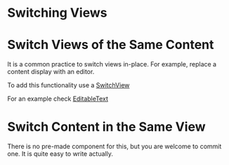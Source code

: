 # Switching Views

# Switch Views of the Same Content

It is a common practice to switch views in-place. For example, replace a content
display with an editor.

To add this functionality use a [SwitchView](../../../src/jsMain/kotlin/zakadabar/stack/frontend/builtin/util/SwitchView.kt)

For an example check [EditableText](../../../src/jsMain/kotlin/zakadabar/stack/frontend/builtin/input/EditableText.kt)

# Switch Content in the Same View

There is no pre-made component for this, but you are welcome to commit one.
It is quite easy to write actually.
